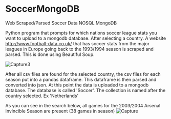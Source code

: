 # SoccerMongoDB
Web Scraped/Parsed Soccer Data NOSQL MongoDB

Python program that prompts for which nations soccer league stats you want to upload to a mongodb database.
After selecting a country. A website http://www.football-data.co.uk/ that has soccer stats from the major leagues in Europe going back to the 1993/1994 season is scraped and parsed. This is done using Beautiful Soup.


![Capture3](https://user-images.githubusercontent.com/62077185/106338702-7853b180-6262-11eb-9ac3-43b254297ffc.JPG)

After all csv files are found for the selected country, the csv files for each season put into a pandas dataframe. This dataframe is then parsed and converted into json.
At this point the data is uploaded to a mongodb database. 
The database is called 'Soccer'.
The collection is named after the country selected. Ex 'Netherlands'

As you can see in the search below, all games for the 2003/2004 Arsenal Invincible Season are present (38 games in season)
![Capture](https://user-images.githubusercontent.com/62077185/106338703-78ec4800-6262-11eb-9d58-3aa36713d6ff.JPG)
